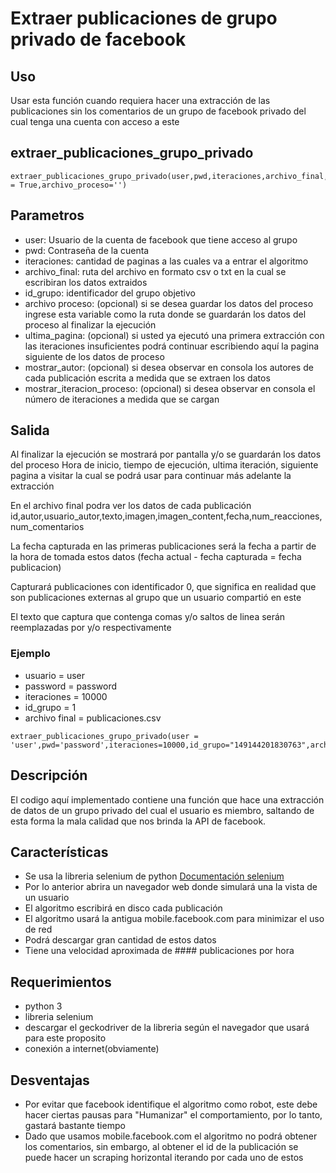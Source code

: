 # Extraer publicaciones de grupo privado de facebook



## Uso
Usar esta función cuando requiera hacer una extracción de las publicaciones sin los comentarios de un grupo de facebook privado del cual tenga una cuenta con acceso a este

## extraer_publicaciones_grupo_privado
```
extraer_publicaciones_grupo_privado(user,pwd,iteraciones,archivo_final,id_grupo="",ultima_pagina='',mostrar_autor=True,mostrar_iteracion_proceso = True,archivo_proceso='')
```


## Parametros
- user: Usuario de la cuenta de facebook que tiene acceso al grupo
- pwd: Contraseña de la cuenta
- iteraciones: cantidad de paginas a las cuales va a entrar el algoritmo
- archivo_final: ruta del archivo en formato csv o txt en la cual se escribiran los datos extraidos
- id_grupo: identificador del grupo objetivo
- archivo proceso: (opcional) si se desea guardar los datos del proceso ingrese esta variable como la ruta donde se guardarán los datos del proceso al finalizar la ejecución
- ultima_pagina: (opcional) si usted ya ejecutó una primera extracción con las iteraciones insuficientes podrá continuar escribiendo aquí la pagina siguiente de los datos de proceso
- mostrar_autor: (opcional) si desea observar en consola los autores de cada publicación escrita a medida que se extraen los datos
- mostrar_iteracion_proceso: (opcional) si desea observar en consola el número de iteraciones a medida que se cargan


## Salida
Al finalizar la ejecución se mostrará por pantalla y/o se guardarán los datos del proceso
Hora de inicio, tiempo de ejecución, ultima iteración, siguiente pagina a visitar la cual se podrá usar para continuar más adelante la extracción

En el archivo final podra ver los datos de cada publicación  
id,autor,usuario_autor,texto,imagen,imagen_content,fecha,num_reacciones,num_comentarios

La fecha capturada en las primeras publicaciones será la fecha a partir de la hora de tomada estos datos (fecha actual - fecha capturada = fecha publicacion)

Capturará publicaciones con identificador 0, que significa en realidad que son publicaciones externas al  grupo que un usuario compartió en este

El texto que captura que contenga comas y/o saltos de linea serán reemplazadas por <coma> y/o <enter> respectivamente



### Ejemplo
- usuario = user
- password = password
- iteraciones = 10000
- id_grupo = 1
- archivo final = publicaciones.csv
```
extraer_publicaciones_grupo_privado(user = 'user',pwd='password',iteraciones=10000,id_grupo="149144201830763",archivo_final='publicaciones.csv',archivo_proceso='datosproceso.txt')
```


## Descripción
El codigo aquí implementado contiene una función que hace una extracción de datos de un grupo privado del cual el usuario es miembro, saltando de esta forma la mala calidad que nos brinda la API de facebook.

## Características
* Se usa la libreria selenium de python [Documentación selenium](https://selenium-python.readthedocs.io/)
* Por lo anterior abrira un navegador web donde simulará una la vista de un usuario
* El algoritmo escribirá en disco cada publicación
* El algoritmo usará la antigua mobile.facebook.com para minimizar el uso de red
* Podrá descargar gran cantidad de estos datos
* Tiene una velocidad aproximada de #### publicaciones por hora

## Requerimientos
* python 3
* libreria selenium
* descargar el geckodriver de la libreria según el navegador que usará para este proposito
* conexión a internet(obviamente)

## Desventajas 
* Por evitar que facebook identifique el algoritmo como robot, este debe hacer ciertas pausas para "Humanizar" el comportamiento, por lo tanto, gastará bastante tiempo
* Dado que usamos mobile.facebook.com el algoritmo no podrá obtener los comentarios, sin embargo, al obtener el id de la publicación se puede hacer un scraping horizontal iterando por cada uno de estos

